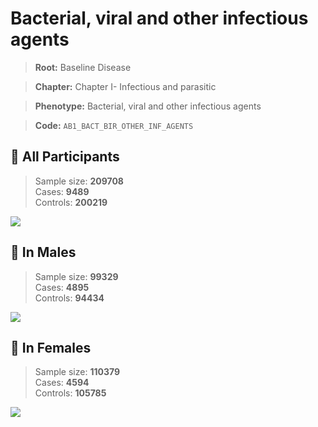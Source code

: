 # Bacterial, viral and other infectious agents

> **Root:** Baseline Disease  

> **Chapter:** Chapter I- Infectious and parasitic  

> **Phenotype:** Bacterial, viral and other infectious agents  

> **Code:** `AB1_BACT_BIR_OTHER_INF_AGENTS`

## 🧪 All Participants  
> Sample size: **209708**  
> Cases: **9489**  
> Controls: **200219**
<img src="/Disease/Figures/ALL/Incidence/AB1_BACT_BIR_OTHER_INF_AGENTS.png"/>
<CsvTable src="/Disease/Data/ALL/Incidence/COX_AB1_BACT_BIR_OTHER_INF_AGENTS.csv" label="🔍 View full results" />

## 👨 In Males  
> Sample size: **99329**  
> Cases: **4895**  
> Controls: **94434**
<img src="/Disease/Figures/Male/Incidence/AB1_BACT_BIR_OTHER_INF_AGENTS.png"/>
<CsvTable src="/Disease/Data/Male/Incidence/COX_AB1_BACT_BIR_OTHER_INF_AGENTS.csv" label="🔍 View full results" />

## 👩 In Females  
> Sample size: **110379**  
> Cases: **4594**  
> Controls: **105785**
<img src="/Disease/Figures/Female/Incidence/AB1_BACT_BIR_OTHER_INF_AGENTS.png"/>
<CsvTable src="/Disease/Data/Female/Incidence/COX_AB1_BACT_BIR_OTHER_INF_AGENTS.csv" label="🔍 View full results" />
